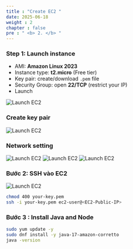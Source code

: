 ```yaml
---
title : "Create EC2 "
date: 2025-06-18
weight : 2
chapter : false
pre : " <b> 2. </b> "
---
```


### Step 1: Launch instance
- AMI: **Amazon Linux 2023**
- Instance type: **t2.micro** (Free tier)
- Key pair: create/download `.pem` file
- Security Group: open **22/TCP** (restrict your IP)
- Launch

![Launch EC2](github.io.workshopimages/ec2/001.png)


### Create key pair

![Launch EC2](github.io.workshop/images/ec2/002.png)

### Network setting

![Launch EC2](github.io.workshop/images/ec2/003.png)
![Launch EC2](github.io.workshop/images/ec2/004.png)
![Launch EC2](github.io.workshop/images/ec2/005.png)

### Bước 2: SSH vào EC2

![Launch EC2](github.io.workshop/images/ec2/006.png)
```bash
chmod 400 your-key.pem
ssh -i your-key.pem ec2-user@<EC2-Public-IP>
```

### Bước 3 : Install Java and Node
```bash
sudo yum update -y
sudo dnf install -y java-17-amazon-corretto
java -version
```

